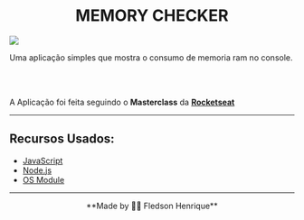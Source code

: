 <h1 align="center">
 MEMORY CHECKER 
 </h1>

 <img src="https://ik.imagekit.io/fledson/MEMORY_CHECKER/memory_EJTMJKuse.gif">

Uma aplicação simples que mostra o consumo de memoria ram no console.

<br>

<br>

A Aplicação foi feita seguindo o **Masterclass** da **[Rocketseat](https://www.youtube.com/channel/UCSfwM5u0Kce6Cce8_S72olg)** 

---

## Recursos Usados:

- [JavaScript](https://developer.mozilla.org/pt-BR/docs/Web/JavaScript)
- [Node.js](https://nodejs.org/en/)
- [OS Module](https://nodejs.org/dist/latest-v14.x/docs/api/os.html)
---
<p align="center">
**Made by 👨‍💻 Fledson Henrique**
</p>
